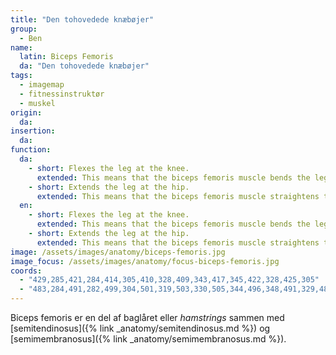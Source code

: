 ```yaml
---
title: "Den tohovedede knæbøjer"
group:
  - Ben
name:
  latin: Biceps Femoris
  da: "Den tohovedede knæbøjer"
tags:
  - imagemap
  - fitnessinstruktør
  - muskel
origin: 
  da: 
insertion: 
  da: 
function:
  da:
    - short: Flexes the leg at the knee.
      extended: This means that the biceps femoris muscle bends the leg at the knee joint such that there is a decrease in the angle between the lower leg and the upper leg.
    - short: Extends the leg at the hip.
      extended: This means that the biceps femoris muscle straightens the hip joint such that there is an increase in the angle between the upper leg and the torso.
  en:
    - short: Flexes the leg at the knee.
      extended: This means that the biceps femoris muscle bends the leg at the knee joint such that there is a decrease in the angle between the lower leg and the upper leg.
    - short: Extends the leg at the hip.
      extended: This means that the biceps femoris muscle straightens the hip joint such that there is an increase in the angle between the upper leg and the torso.
image: /assets/images/anatomy/biceps-femoris.jpg
image_focus: /assets/images/anatomy/focus-biceps-femoris.jpg
coords:
  - "429,285,421,284,414,305,410,328,409,343,417,345,422,328,425,305"
  - "483,284,491,282,499,304,501,319,503,330,505,344,496,348,491,329,487,301"
---
```


Biceps femoris er en del af baglåret eller _hamstrings_ sammen med [semitendinosus]({% link _anatomy/semitendinosus.md %}) og [semimembranosus]({% link _anatomy/semimembranosus.md %}).
